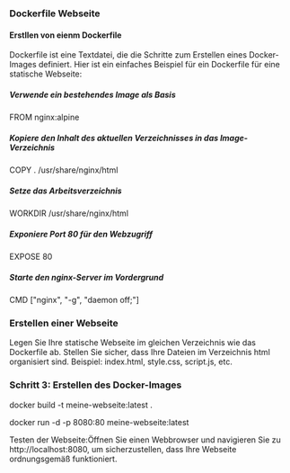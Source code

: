 ### Dockerfile Webseite 

#### Erstllen von eienm Dockerfile
 Dockerfile ist eine Textdatei, die die Schritte zum Erstellen eines Docker-Images definiert. Hier ist ein einfaches Beispiel für ein Dockerfile für eine statische Webseite:

##### Verwende ein bestehendes Image als Basis
FROM nginx:alpine

##### Kopiere den Inhalt des aktuellen Verzeichnisses in das Image-Verzeichnis
COPY . /usr/share/nginx/html

##### Setze das Arbeitsverzeichnis
WORKDIR /usr/share/nginx/html

##### Exponiere Port 80 für den Webzugriff
EXPOSE 80

##### Starte den nginx-Server im Vordergrund
CMD ["nginx", "-g", "daemon off;"]

### Erstellen einer Webseite

Legen Sie Ihre statische Webseite im gleichen Verzeichnis wie das Dockerfile ab. Stellen Sie sicher, dass Ihre Dateien im Verzeichnis html organisiert sind. Beispiel: index.html, style.css, script.js, etc.

###  Schritt 3: Erstellen des Docker-Images

docker build -t meine-webseite:latest .

docker run -d -p 8080:80 meine-webseite:latest


Testen der Webseite:Öffnen Sie einen Webbrowser und navigieren Sie zu http://localhost:8080, um sicherzustellen, dass Ihre Webseite ordnungsgemäß funktioniert.